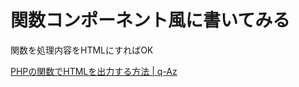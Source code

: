 # 関数コンポーネント風に書いてみる

関数を処理内容をHTMLにすればOK

[PHPの関数でHTMLを出力する方法 \| q\-Az](https://q-az.net/php-function-html-output/)

